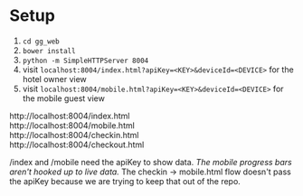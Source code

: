 # Setup
1. `cd gg_web`  
1. `bower install`  
1. `python -m SimpleHTTPServer 8004`  
1. visit `localhost:8004/index.html?apiKey=<KEY>&deviceId=<DEVICE>` for the hotel owner view
1. visit `localhost:8004/mobile.html?apiKey=<KEY>&deviceId=<DEVICE>` for the mobile guest view


http://localhost:8004/index.html  
http://localhost:8004/mobile.html  
http://localhost:8004/checkin.html  
http://localhost:8004/checkout.html  


/index and /mobile need the apiKey to show data. _The mobile progress bars aren't hooked up to live data._  The checkin -> mobile.html flow doesn't pass the apiKey because we are trying to keep that out of the repo.
